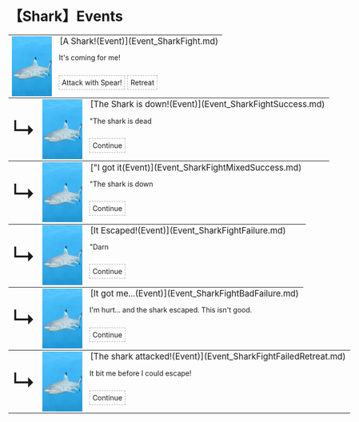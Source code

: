 # 【Shark】Events  
<div class="" style="width:800px;margin-bottom:-15px;"><table><tr style="height:10px"><td rowspan=3 style="width:80px"><div class="gamecard" style="width:80px; height:120px;"><a href="Event_SharkFight.md" style="color:black"><img decoding="async" src="Sprite/SharkEvent.png" class="cardimage" style="max-width:80px;max-height:120px;"></a></div></td><td style="font-size: 1.2em">[A Shark!(Event)](Event_SharkFight.md)</td></tr><tr><td>It's coming for me!</td></tr><tr><td><div style="display:inline-block"><div style="margin-right:5px;padding:5px;border:1px dashed darkgray;display: inline-block">Attack with Spear!</div><div style="margin-right:5px;padding:5px;border:1px dashed darkgray;display: inline-block">Retreat</div></div></td></tr></table></div><div class="" style="width:800px;margin-bottom:-15px;"><table><tr style="height:10px"><td rowspan=3 style="width:45px"><font size=50>↳</font></td><td rowspan=3 style="width:80px"><div class="gamecard" style="width:80px; height:120px;"><a href="Event_SharkFightSuccess.md" style="color:black"><img decoding="async" src="Sprite/SharkEvent.png" class="cardimage" style="max-width:80px;max-height:120px;"></a></div></td><td style="font-size: 1.2em">[The Shark is down!(Event)](Event_SharkFightSuccess.md)</td></tr><tr><td>"The shark is dead</td></tr><tr><td><div style="display:inline-block"><div style="margin-right:5px;padding:5px;border:1px dashed darkgray;display: inline-block">Continue</div></div></td></tr></table></div><div class="" style="width:800px;margin-bottom:-15px;"><table><tr style="height:10px"><td rowspan=3 style="width:45px"><font size=50>↳</font></td><td rowspan=3 style="width:80px"><div class="gamecard" style="width:80px; height:120px;"><a href="Event_SharkFightMixedSuccess.md" style="color:black"><img decoding="async" src="Sprite/SharkEvent.png" class="cardimage" style="max-width:80px;max-height:120px;"></a></div></td><td style="font-size: 1.2em">["I got it(Event)](Event_SharkFightMixedSuccess.md)</td></tr><tr><td>"The shark is down</td></tr><tr><td><div style="display:inline-block"><div style="margin-right:5px;padding:5px;border:1px dashed darkgray;display: inline-block">Continue</div></div></td></tr></table></div><div class="" style="width:800px;margin-bottom:-15px;"><table><tr style="height:10px"><td rowspan=3 style="width:45px"><font size=50>↳</font></td><td rowspan=3 style="width:80px"><div class="gamecard" style="width:80px; height:120px;"><a href="Event_SharkFightFailure.md" style="color:black"><img decoding="async" src="Sprite/SharkEvent.png" class="cardimage" style="max-width:80px;max-height:120px;"></a></div></td><td style="font-size: 1.2em">[It Escaped!(Event)](Event_SharkFightFailure.md)</td></tr><tr><td>"Darn</td></tr><tr><td><div style="display:inline-block"><div style="margin-right:5px;padding:5px;border:1px dashed darkgray;display: inline-block">Continue</div></div></td></tr></table></div><div class="" style="width:800px;margin-bottom:-15px;"><table><tr style="height:10px"><td rowspan=3 style="width:45px"><font size=50>↳</font></td><td rowspan=3 style="width:80px"><div class="gamecard" style="width:80px; height:120px;"><a href="Event_SharkFightBadFailure.md" style="color:black"><img decoding="async" src="Sprite/SharkEvent.png" class="cardimage" style="max-width:80px;max-height:120px;"></a></div></td><td style="font-size: 1.2em">[It got me...(Event)](Event_SharkFightBadFailure.md)</td></tr><tr><td>I'm hurt... and the shark escaped. This isn't good.</td></tr><tr><td><div style="display:inline-block"><div style="margin-right:5px;padding:5px;border:1px dashed darkgray;display: inline-block">Continue</div></div></td></tr></table></div><div class="" style="width:800px;margin-bottom:-15px;"><table><tr style="height:10px"><td rowspan=3 style="width:45px"><font size=50>↳</font></td><td rowspan=3 style="width:80px"><div class="gamecard" style="width:80px; height:120px;"><a href="Event_SharkFightFailedRetreat.md" style="color:black"><img decoding="async" src="Sprite/SharkEvent.png" class="cardimage" style="max-width:80px;max-height:120px;"></a></div></td><td style="font-size: 1.2em">[The shark attacked!(Event)](Event_SharkFightFailedRetreat.md)</td></tr><tr><td>It bit me before I could escape!</td></tr><tr><td><div style="display:inline-block"><div style="margin-right:5px;padding:5px;border:1px dashed darkgray;display: inline-block">Continue</div></div></td></tr></table></div><hr>  


<script>document.title="SharkEvents - Card Survival Wiki";</script>